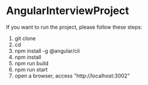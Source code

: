 # AngularInterviewProject
If you want to run the project, please follow these steps:
1. git clone 
2. cd
3. npm install -g @angular/cli
4. npm install
5. npm run build
6. npm run start
7. open a browser,  access "http://localhost:3002"
